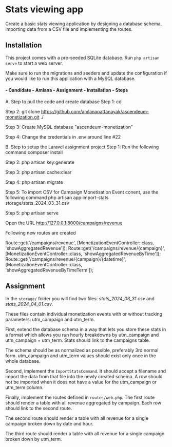 # Stats viewing app

Create a basic stats viewing application by designing a database schema,
importing data from a CSV file and implementing the routes.

## Installation

This project comes with a pre-seeded SQLite database. Run `php artisan serve` to
start a web server.

Make sure to run the migrations and seeders and update the configuration if you
would like to run this application with a MySQL database.

#### - Candidate - Amlana - Assignment - Installation - Steps
A. Step to pull the code and create database
Step 1:
cd <project location>

Step 2:
git clone https://github.com/amlanapattanayak/ascendeum-monetization.git ./

Step 3:
Create MySQL database "ascendeum-monetization"

Step 4: 
Change the credentials in .env around line #22

B. Step to setup the Laravel assignment project
Step 1:
Run the following command
composer install

Step 2: 
php artisan key:generate

Step 3:
php artisan cache:clear

Step 4:
php artisan migrate

Step 5:
To import CSV for Campaign Monetisation Event conent, use the following command 
php artisan app:import-stats storage/stats_2024_03_31.csv

Step 5:
php artisan serve

Open the URL 
http://127.0.0.1:8000/campaigns/revenue

Following new routes are created

Route::get('/campaigns/revenue', [MonetizationEventController::class, 'showAggregatedRevenue']);
Route::get('/campaigns/revenue/{campaign}', [MonetizationEventController::class, 'showAggregatedRevenueByTime']);
Route::get('/campaigns/revenue/{campaign}/{datetime}', [MonetizationEventController::class, 'showAggregatedRevenueByTimeTerm']);

## Assignment

In the `storage/` folder you will find two files: _stats_2024_03_31.csv_ and
_stats_2024_04_01.csv_.

These files contain individual monetization events with or without tracking
parameters: utm_campaign and utm_term.

First, extend the database schema in a way that lets you store these stats in a
format which allows you run hourly breakdowns by utm_campaign and utm_campaign +
utm_term. Stats should link to the campaigns table.

The schema should be as normalized as possible, preferably 3rd normal form.
utm_campaign and utm_term values should exist only once in the whole database.

Second, implement the `ImportStatsCommand`. It should accept a filename and import
the data from that file into the newly created schema. A row should not be
imported when it does not have a value for the utm_campaign or utm_term column.

Finally, implement the routes defined in `routes/web.php`. The first route
should render a table with all revenue aggregated by campaign. Each row should
link to the second route.

The second route should render a table with all revenue for a single campaign
broken down by date and hour.

The third route should render a table with all revenue for a single campaign
broken down by utm_term.
